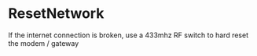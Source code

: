 # ResetNetwork
If the internet connection is broken, use a 433mhz RF switch to hard reset the modem / gateway
